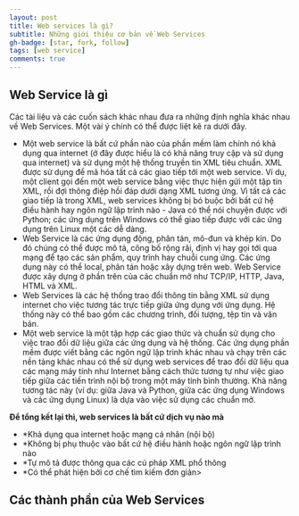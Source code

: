 ```yaml
---
layout: post
title: Web services là gì?
subtitle: Những giới thiệu cơ bản về Web Services 
gh-badge: [star, fork, follow]
tags: [web service]  
comments: true
---
```


## Web Service là gì

Các tài liệu và các cuốn sách khác nhau đưa ra những định nghĩa khác nhau về Web Services. Một vài ý chính có thể được liệt kê ra dưới đây.
* Một web service là bất cứ phần nào của phần mềm làm chính nó khả dụng qua internet (ở đây được hiểu là có khả năng truy cập và sử dụng qua internet) và sử dụng một hệ thống truyền tin XML tiêu chuẩn. XML được sử dụng để mã hóa tất cả các giao tiếp tới một web service. Ví dụ, một client gọi đến một web service bằng việc thực hiện gửi một tập tin XML, rồi đợi thông điệp hồi đáp dưới dạng XML tương ứng. Vì tất cả các giao tiếp là trong XML, web services không bị bó buộc bởi bất cứ hệ điều hành hay ngôn ngữ lập trình nào - Java có thể nói chuyện được với Python; các ứng dụng trên Windows có thể giao tiếp được với các ứng dụng trên Linux một các dễ dàng.
* Web Service là các ứng dụng động, phân tán, mô-đun và khép kín. Do đó chúng có thể được mô tả, công bố rộng rãi, định vị hay gọi tới qua mạng để tạo các sản phẩm, quy trình hay chuỗi cung ứng. Các ứng dụng này có thể local, phân tán hoặc xây dựng trên web. Web Service được xây dựng ở phần trên của các chuẩn mở như TCP/IP, HTTP, Java, HTML và XML.
* Web Services là các hệ thống trao đổi thông tin bằng XML sử dụng internet cho việc tương tác trực tiếp giữa ứng dụng với ứng dụng. Hệ thống này có thể bao gồm các chương trình, đối tượng, tệp tin và văn bản.
* Một web service là một tập hợp các giao thức và chuẩn sử dụng cho việc trao đổi dữ liệu giữa các ứng dụng và hệ thống. Các ứng dụng phần mềm được viết bằng các ngôn ngữ lập trình khác nhau và chạy trên các nền tảng khác nhau có thể sử dụng web services để trao đổi dữ liệu qua các mạng máy tính như Internet bằng cách thức tương tự như việc giao tiếp giữa các tiến trình nội bộ trong một máy tính bình thường. Khả năng tương tác này (ví dụ: giữa Java và Python, giữa các ứng dụng Windows và các ứng dụng Linux) là dựa vào việc sử dụng các chuẩn mở.

**Để tổng kết lại thì, web services là bất cứ dịch vụ nào mà**
* *Khả dụng qua internet hoặc mạng cá nhân (nội bộ)
* *Không bị phụ thuộc vào bất cứ hệ điều hành hoặc ngôn ngữ lập trình nào
* *Tự mô tả được thông qua các cú pháp XML phổ thông
* *Có thể phát hiện bởi cơ chế tìm kiếm đơn giản>


## Các thành phần của Web Services
